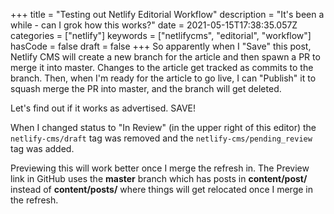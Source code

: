 +++
title = "Testing out Netlify Editorial Workflow"
description = "It's been a while - can I grok how this works?"
date = 2021-05-15T17:38:35.057Z
categories = ["netlify"]
keywords = ["netlifycms", "editorial", "workflow"]
hasCode = false
draft = false
+++
So apparently when I "Save" this post, Netlify CMS will create a new branch for the article and then spawn a PR to merge it into master. Changes to the article get tracked as commits to the branch. Then, when I'm ready for the article to go live, I can "Publish" it to squash merge the PR into master, and the branch will get deleted.

Let's find out if it works as advertised. SAVE!

When I changed status to "In Review" (in the upper right of this editor) the `netlify-cms/draft` tag was removed and the `netlify-cms/pending_review` tag was added.

Previewing this will work better once I merge the refresh in. The Preview link in GitHub uses the **master** branch which has posts in **content/post/** instead of **content/posts/** where things will get relocated once I merge in the refresh.
